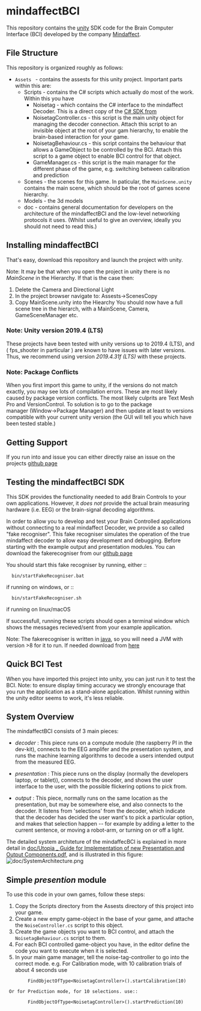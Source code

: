 mindaffectBCI
=============

This repository contains the [unity](unity.com) SDK code for the Brain Computer Interface (BCI) developed by the company [Mindaffect](https://mindaffect.nl).

File Structure
--------------
This repository is organized roughly as follows:

 - `Assets ` - contains the assests for this unity project.  Important parts within this are:
   - Scripts - contains the C# scripts which actually do most of the work.  Within this you have
     - Noisetag - which contains the C# interface to the mindaffect Decoder.  This is a direct copy of the [C# SDK from](github.com/mindaffect/csharpmindaffectBCI)
     - NoisetagController.cs - this script is the main unity object for managing the decoder connection.  Attach this script to an invisible object at the root of your gam hierarchy, to enable the brain-based interaction for your game.
     - NoisetagBehaviour.cs - this script contains the behaviour that allows a GameObject to be controlled by the BCI.  Attach this script to a game object to enable BCI control for that object.
     - GameManager.cs - this script is the main manager for the different phase of the game, e.g. switching between calibration and prediction
   - Scenes - the scenes for this game.  In paticular, the `MainScene.unity` contains the main scene, which should be the root of games scene hierarchy.
   - Models - the 3d models
   - doc - contains general documentation for developers on the architecture of the mindaffectBCI and the low-level networking protocols it uses.  (Whilst useful to give an overview, ideally you should not need to read this.)

Installing mindaffectBCI
------------------------

That's easy, download this repository and launch the project with unity.

Note: It may be that when you open the project in unity there is no _MainScene_ in the Hierarchy.  If that is the case then:
 1. Delete the Camera and Directional Light
 2. In the project browser navigate to: Assests->ScenesCopy
 3. Copy MainScene.unity into the Hiearchy
You should now have a full scene tree in the hierarch, with a MainScene, Camera, GameSceneManager etc.

### Note: Unity version 2019.4 (LTS)
These projects have been tested with unity versions up to 2019.4 (LTS), and ( fps_shooter in particular ) are known to have issues with later versions.   Thus, we recommend using version _2019.4.31f (LTS)_ with these projects.

### Note: Package Conflicts
When you first import this game to unity, if the versions do not match exactly, you may see lots of compilation errors.  These are most likely caused by package version conflicts.  The most likely culprits are Text Mesh Pro and VersionControl.   To solution is to go to the package manager (Window->Package Manager) and then update at least to versions compatible with your current unity version (the GUI will tell you which have been tested stable.)

Getting Support
---------------

If you run into and issue you can either directly raise an issue on the projects [github page](https://github.com/mindaffect/unitymindaffectBCI) 

Testing the mindaffectBCI SDK
-----------------------------

This SDK provides the functionality needed to add Brain Controls to your own applications.  However, it *does not* provide the actual brain measuring hardware (i.e. EEG) or the brain-signal decoding algorithms. 

In order to allow you to develop and test your Brain Controlled applications without connecting to a real mindaffect Decoder, we provide a so called "fake recogniser".  This fake recogniser simulates the operation of the true mindaffect decoder to allow easy development and debugging.  Before starting with the example output and presentation modules.  You can download the fakerecogniser from our [github page](https://github.com/mindaffect/pymindaffectBCI/tree/master/bin)

You should start this fake recogniser by running, either ::
```
  bin/startFakeRecogniser.bat
```  
if running on windows, or  ::
```
  bin/startFakeRecogniser.sh
```
if running on linux/macOS

If successfull, running these scripts should open a terminal window which shows the messages recieved/sent from your example application.

Note: The fakerecogniser is written in [java](https://www.java.com), so you will need a JVM with version >8 for it to run.  If needed download from [here](https://www.java.com/ES/download/)

Quick BCI Test
--------------

When you have imported this project into unity, you can just run it to test the BCI. Note: to ensure display timing accuracy we strongly encourage that you run the application as a stand-alone application.  Whilst running within the unity editor seems to work, it's less reliable.


System Overview
---------------

The mindaffectBCI consists of 3 main pieces:

 - *decoder* : This piece runs on a compute module (the raspberry PI in the dev-kit), connects to the EEG amplifer and the presentation system, and runs the machine learning algorithms to decode a users intended output from the measured EEG.

 - *presentation* : This piece runs on the display (normally the developers laptop, or tablet)), connects to the decoder, and shows the user interface to the user,  with the possible flickering options to pick from.

 - *output* : This piece, normally runs on the same location as the  presentation, but may be somewhere else, and also connects to the decoder.  It listens from 'selections' from the decoder, which indicate that the decoder has decided the user want's to pick a particular option,  and makes that  selection happen -- for example by adding a letter to the current sentence, or moving a robot-arm,  or turning on or off a light.

The  detailed  system architeture of the mindaffecBCI is explained in more detail in [doc/Utopia _ Guide for Implementation of new Presentation and Output Components.pdf](https://github.com/mindaffect/unitymindaffectBCI/blob/master/doc/Utopia%20_%20Guide%20for%20Implementation%20of%20new%20Presentation%20and%20Output%20components.pdf), and is illustrated in this figure:
![doc/SystemArchitecture.png](https://github.com/mindaffect/unitymindaffectBCI/blob/master/doc/SystemArchitecture.png)



Simple *presention* module
----------------------------

To use this code in your own games, follow these steps:
  1. Copy the Scripts directory from the Assests directory of this project into your game.
  2. Create a new empty game-object in the base of your game, and attache the `NoiseController.cs` script to this object.
  3. Create the game objects you want to BCI control, and attach the `NoisetagBehaviour.cs` script to them.
  4. For each BCI controlled game-object you have, in the editor define the code you want to execute when it is selected.
  5. In your main game manager, tell the noise-tag-controller to go into the correct mode. e.g.
     For Calibration mode, with 10 calibration trials of about 4 seconds use
```
        FindObjectOfType<NoisetagController>().startCalibration(10)
```

     Or for Prediction mode, for 10 selections. use::
```
        FindObjectOfType<NoisetagController>().startPrediction(10)
```	
